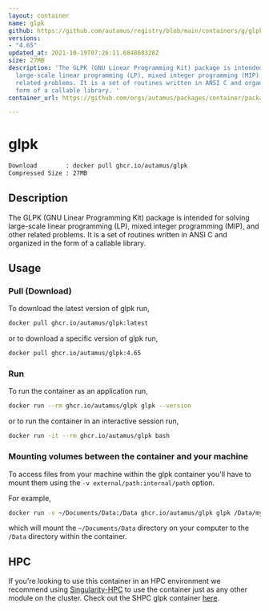 ```yaml
---
layout: container
name: glpk
github: https://github.com/autamus/registry/blob/main/containers/g/glpk/spack.yaml
versions:
- "4.65"
updated_at: 2021-10-19T07:26:11.684868328Z
size: 27MB
description: 'The GLPK (GNU Linear Programming Kit) package is intended for solving
  large-scale linear programming (LP), mixed integer programming (MIP), and other
  related problems. It is a set of routines written in ANSI C and organized in the
  form of a callable library. '
container_url: https://github.com/orgs/autamus/packages/container/package/glpk

---
```

# glpk
```bash 
Download        : docker pull ghcr.io/autamus/glpk
Compressed Size : 27MB
```

## Description
The GLPK (GNU Linear Programming Kit) package is intended for solving large-scale linear programming (LP), mixed integer programming (MIP), and other related problems. It is a set of routines written in ANSI C and organized in the form of a callable library. 

## Usage
### Pull (Download)
To download the latest version of glpk run,

```bash
docker pull ghcr.io/autamus/glpk:latest
```

or to download a specific version of glpk run,

```bash
docker pull ghcr.io/autamus/glpk:4.65
```
### Run
To run the container as an application run,
```bash
docker run --rm ghcr.io/autamus/glpk glpk --version
```

or to run the container in an interactive session run,
```bash
docker run -it --rm ghcr.io/autamus/glpk bash
```

### Mounting volumes between the container and your machine
To access files from your machine within the glpk container you'll have to mount them using the `-v external/path:internal/path` option.

For example,
```bash
docker run -v ~/Documents/Data:/Data ghcr.io/autamus/glpk glpk /Data/myData.csv
```
which will mount the `~/Documents/Data` directory on your computer to the `/Data` directory within the container.

## HPC
If you're looking to use this container in an HPC environment we recommend using [Singularity-HPC](https://singularity-hpc.readthedocs.io) to use the container just as any other module on the cluster. Check out the SHPC glpk container [here](https://singularityhub.github.io/singularity-hpc/r/ghcr.io-autamus-glpk/).